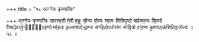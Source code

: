 +++
title = "५८ आग्नेयः कृष्णग्रीवः"

+++
आ॒ग्ने॒यः कृ॒ष्णग्री॑वः सारस्व॒ती मे॒षी ब॒भ्रुः सौ॒म्यः पौ॒ष्णः श्या॒मः शि॑तिपृ॒ष्ठो बा॑र्हस्प॒त्यः शि॒ल्पो वै॑श्वदे॒वऽऐ॒न्द्रो᳖ऽरु॒णो मा॑रु॒तः क॒ल्माष॑ऽऐन्द्रा॒ग्नः स॑ꣳहि॒तो᳕ऽधोरा॑मः सावि॒त्रो वा॑रु॒णः कृ॒ष्णऽएक॑शितिपा॒त्पेत्वः॑ ॥५८ ॥